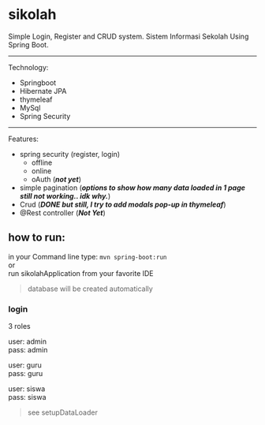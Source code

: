 # sikolah
Simple Login, Register and CRUD system.
Sistem Informasi Sekolah Using Spring Boot.


------------
Technology:
- Springboot
- Hibernate JPA
- thymeleaf
- MySql
- Spring Security
------------
Features:
- spring security (register, login)
	- offline
	- online
	- oAuth (***not yet***)
- simple pagination (***options to show how many data loaded in 1 page still not working.. idk why.***)
- Crud (***DONE but still, I try to add modals pop-up in thymeleaf***)
- @Rest controller (***Not Yet***)


## how to run:
in your Command line type: `mvn spring-boot:run`  
or  
run sikolahApplication from your favorite IDE  

> database will be created automatically

### login
3 roles

user: admin  
pass: admin  

user: guru  
pass: guru  

user: siswa  
pass: siswa  

> see setupDataLoader
